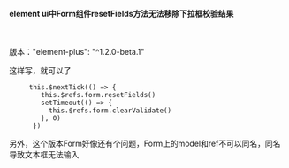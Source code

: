 #### element ui中Form组件resetFields方法无法移除下拉框校验结果
​

版本："element-plus": "^1.2.0-beta.1"

这样写，就可以了

```
     this.$nextTick(() => {
        this.$refs.form.resetFields()
        setTimeout(() => {
          this.$refs.form.clearValidate()
        }, 0)
      })
```


另外，这个版本Form好像还有个问题，Form上的model和ref不可以同名，同名导致文本框无法输入
​